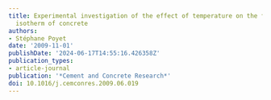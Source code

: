 ```yaml
---
title: Experimental investigation of the effect of temperature on the first desorption
  isotherm of concrete
authors:
- Stéphane Poyet
date: '2009-11-01'
publishDate: '2024-06-17T14:55:16.426358Z'
publication_types:
- article-journal
publication: '*Cement and Concrete Research*'
doi: 10.1016/j.cemconres.2009.06.019
---
```

